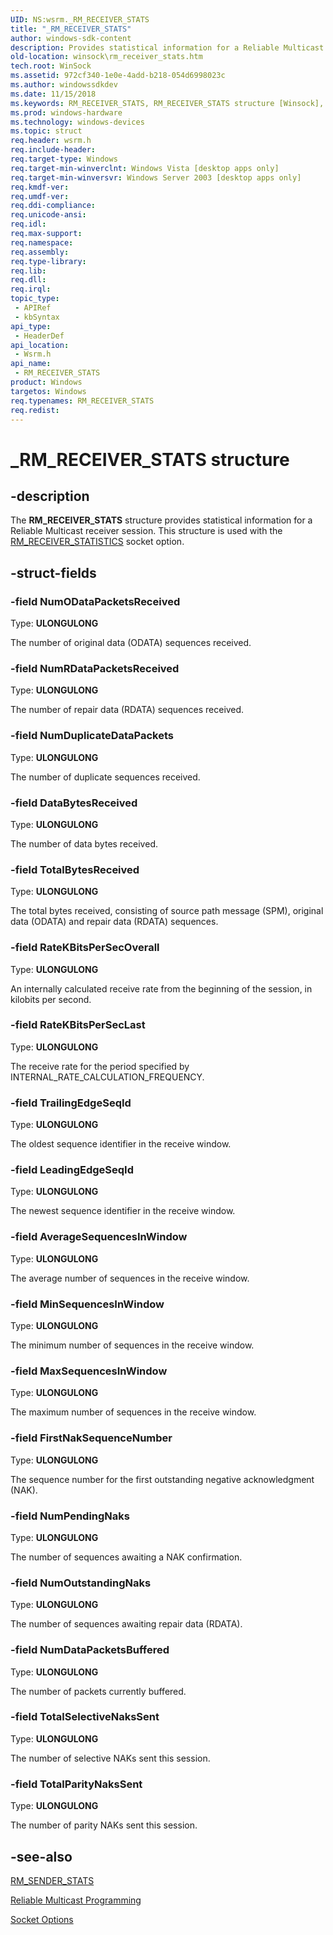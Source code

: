 ```yaml
---
UID: NS:wsrm._RM_RECEIVER_STATS
title: "_RM_RECEIVER_STATS"
author: windows-sdk-content
description: Provides statistical information for a Reliable Multicast receiver session. This structure is used with the RM_RECEIVER_STATISTICS socket option.
old-location: winsock\rm_receiver_stats.htm
tech.root: WinSock
ms.assetid: 972cf340-1e0e-4add-b218-054d6998023c
ms.author: windowssdkdev
ms.date: 11/15/2018
ms.keywords: RM_RECEIVER_STATS, RM_RECEIVER_STATS structure [Winsock], _RM_RECEIVER_STATS, winsock.rm_receiver_stats, wsrm/RM_RECEIVER_STATS
ms.prod: windows-hardware
ms.technology: windows-devices
ms.topic: struct
req.header: wsrm.h
req.include-header: 
req.target-type: Windows
req.target-min-winverclnt: Windows Vista [desktop apps only]
req.target-min-winversvr: Windows Server 2003 [desktop apps only]
req.kmdf-ver: 
req.umdf-ver: 
req.ddi-compliance: 
req.unicode-ansi: 
req.idl: 
req.max-support: 
req.namespace: 
req.assembly: 
req.type-library: 
req.lib: 
req.dll: 
req.irql: 
topic_type:
 - APIRef
 - kbSyntax
api_type:
 - HeaderDef
api_location:
 - Wsrm.h
api_name:
 - RM_RECEIVER_STATS
product: Windows
targetos: Windows
req.typenames: RM_RECEIVER_STATS
req.redist: 
---
```


# _RM_RECEIVER_STATS structure


## -description


The <b>RM_RECEIVER_STATS</b> structure provides statistical information for a Reliable Multicast receiver session. This structure is used with the <a href="https://msdn.microsoft.com/en-us/library/ms740525(v=VS.85).aspx">RM_RECEIVER_STATISTICS</a> socket option.


## -struct-fields




### -field NumODataPacketsReceived

Type: <b>ULONGULONG</b>

The number of original data (ODATA) sequences received.


### -field NumRDataPacketsReceived

Type: <b>ULONGULONG</b>

The number of repair data (RDATA) sequences received.


### -field NumDuplicateDataPackets

Type: <b>ULONGULONG</b>

The number of duplicate sequences received.


### -field DataBytesReceived

Type: <b>ULONGULONG</b>

The number of data bytes  received.


### -field TotalBytesReceived

Type: <b>ULONGULONG</b>

The total bytes  received, consisting of source path message (SPM), original data (ODATA) and repair data (RDATA) sequences.


### -field RateKBitsPerSecOverall

Type: <b>ULONGULONG</b>

An internally calculated receive rate from the beginning of the session, in kilobits per second.


### -field RateKBitsPerSecLast

Type: <b>ULONGULONG</b>

The receive rate for the period specified by INTERNAL_RATE_CALCULATION_FREQUENCY.


### -field TrailingEdgeSeqId

Type: <b>ULONGULONG</b>

The oldest sequence identifier in the receive window.


### -field LeadingEdgeSeqId

Type: <b>ULONGULONG</b>

The newest sequence identifier in the receive window.


### -field AverageSequencesInWindow

Type: <b>ULONGULONG</b>

The average number of sequences in the receive window.


### -field MinSequencesInWindow

Type: <b>ULONGULONG</b>

The minimum number of sequences in the receive window.


### -field MaxSequencesInWindow

Type: <b>ULONGULONG</b>

The maximum number of sequences in the receive window.


### -field FirstNakSequenceNumber

Type: <b>ULONGULONG</b>

The sequence number for the first outstanding negative acknowledgment (NAK).


### -field NumPendingNaks

Type: <b>ULONGULONG</b>

The number of sequences awaiting a NAK confirmation.


### -field NumOutstandingNaks

Type: <b>ULONGULONG</b>

The number of sequences awaiting repair data (RDATA).


### -field NumDataPacketsBuffered

Type: <b>ULONGULONG</b>

The number of packets currently buffered.


### -field TotalSelectiveNaksSent

Type: <b>ULONGULONG</b>

The number of selective NAKs sent this session.


### -field TotalParityNaksSent

Type: <b>ULONGULONG</b>

The number of parity NAKs sent this session.


## -see-also




<a href="https://msdn.microsoft.com/9ab6019c-459a-443d-b8e4-f7ee362e3385">RM_SENDER_STATS</a>



<a href="https://msdn.microsoft.com/81c203ed-739f-4a06-99a1-9a99c6164edc">Reliable Multicast Programming</a>



<a href="https://msdn.microsoft.com/e2831f76-4499-45b6-bc60-2908ec3a246c">Socket
  Options</a>
 

 


